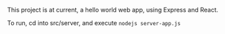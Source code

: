 This project is at current, a hello world web app, using Express and React.

To run, cd into src/server, and execute `nodejs server-app.js`
